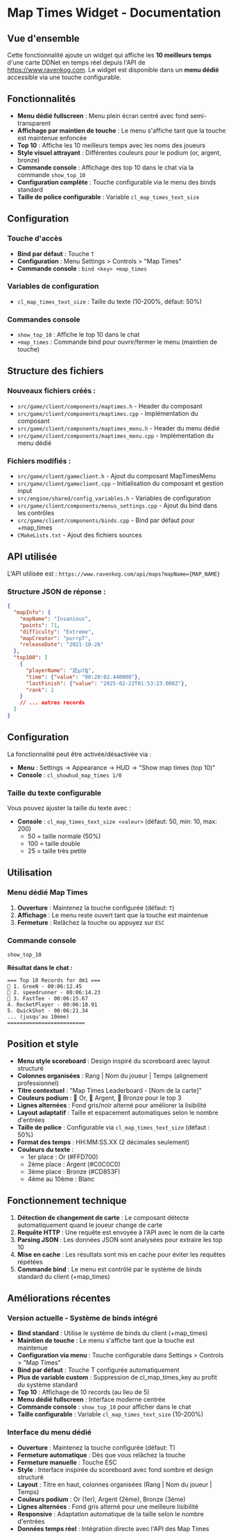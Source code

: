 # Map Times Widget - Documentation

## Vue d'ensemble

Cette fonctionnalité ajoute un widget qui affiche les **10 meilleurs temps** d'une carte DDNet en temps réel depuis l'API de https://www.ravenkog.com. Le widget est disponible dans un **menu dédié** accessible via une touche configurable.

## Fonctionnalités

- **Menu dédié fullscreen** : Menu plein écran centré avec fond semi-transparent
- **Affichage par maintien de touche** : Le menu s'affiche tant que la touche est maintenue enfoncée
- **Top 10** : Affiche les 10 meilleurs temps avec les noms des joueurs
- **Style visuel attrayant** : Différentes couleurs pour le podium (or, argent, bronze)
- **Commande console** : Affichage des top 10 dans le chat via la commande `show_top_10`
- **Configuration complète** : Touche configurable via le menu des binds standard
- **Taille de police configurable** : Variable `cl_map_times_text_size`

## Configuration

### Touche d'accès
- **Bind par défaut** : Touche `T`
- **Configuration** : Menu Settings > Controls > "Map Times"
- **Commande console** : `bind <key> +map_times`

### Variables de configuration
- `cl_map_times_text_size` : Taille du texte (10-200%, défaut: 50%)

### Commandes console
- `show_top_10` : Affiche le top 10 dans le chat
- `+map_times` : Commande bind pour ouvrir/fermer le menu (maintien de touche)

## Structure des fichiers

### Nouveaux fichiers créés :
- `src/game/client/components/maptimes.h` - Header du composant
- `src/game/client/components/maptimes.cpp` - Implémentation du composant
- `src/game/client/components/maptimes_menu.h` - Header du menu dédié
- `src/game/client/components/maptimes_menu.cpp` - Implémentation du menu dédié

### Fichiers modifiés :
- `src/game/client/gameclient.h` - Ajout du composant MapTimesMenu
- `src/game/client/gameclient.cpp` - Initialisation du composant et gestion input
- `src/engine/shared/config_variables.h` - Variables de configuration
- `src/game/client/components/menus_settings.cpp` - Ajout du bind dans les contrôles
- `src/game/client/components/binds.cpp` - Bind par défaut pour +map_times
- `CMakeLists.txt` - Ajout des fichiers sources

## API utilisée

L'API utilisée est : `https://www.ravenkog.com/api/maps?mapName={MAP_NAME}`

### Structure JSON de réponse :
```json
{
  "mapInfo": {
    "mapName": "Insanious",
    "points": 71,
    "difficulty": "Extreme",
    "mapCreator": "purrpT",
    "releaseDate": "2021-10-26"
  },
  "top100": [
    {
      "playerName": "定℘Ƭ͢Ʀ",
      "time": {"value": "00:20:02.440000"},
      "lastFinish": {"value": "2025-02-22T01:53:23.000Z"},
      "rank": 1
    }
    // ... autres records
  ]
}
```

## Configuration

La fonctionnalité peut être activée/désactivée via :
- **Menu** : Settings → Appearance → HUD → "Show map times (top 10)"
- **Console** : `cl_showhud_map_times 1/0`

### Taille du texte configurable

Vous pouvez ajuster la taille du texte avec :
- **Console** : `cl_map_times_text_size <valeur>` (défaut: 50, min: 10, max: 200)
  - 50 = taille normale (50%)
  - 100 = taille double
  - 25 = taille très petite

## Utilisation

### Menu dédié Map Times
1. **Ouverture** : Maintenez la touche configurée (défaut: `T`)
2. **Affichage** : Le menu reste ouvert tant que la touche est maintenue
3. **Fermeture** : Relâchez la touche ou appuyez sur `ESC`

### Commande console
```
show_top_10
```

**Résultat dans le chat :**
```
=== Top 10 Records for dm1 ===
🥇 1. GreeN - 00:06:12.45
🥈 2. speedrunner - 00:06:14.23  
🥉 3. FastTee - 00:06:15.67
4. RocketPlayer - 00:06:18.91
5. QuickShot - 00:06:21.34
... (jusqu'au 10ème)
=========================
```

## Position et style

- **Menu style scoreboard** : Design inspiré du scoreboard avec layout structuré
- **Colonnes organisées** : Rang | Nom du joueur | Temps (alignement professionnel)
- **Titre contextuel** : "Map Times Leaderboard - [Nom de la carte]"
- **Couleurs podium** : 🥇 Or, 🥈 Argent, 🥉 Bronze pour le top 3
- **Lignes alternées** : Fond gris/noir alterné pour améliorer la lisibilité
- **Layout adaptatif** : Taille et espacement automatiques selon le nombre d'entrées
- **Taille de police** : Configurable via `cl_map_times_text_size` (défaut : 50%)
- **Format des temps** : HH:MM:SS.XX (2 décimales seulement)
- **Couleurs du texte** :
  - 1er place : Or (#FFD700)
  - 2ème place : Argent (#C0C0C0)
  - 3ème place : Bronze (#CD853F)
  - 4ème au 10ème : Blanc

## Fonctionnement technique

1. **Détection de changement de carte** : Le composant détecte automatiquement quand le joueur change de carte
2. **Requête HTTP** : Une requête est envoyée à l'API avec le nom de la carte
3. **Parsing JSON** : Les données JSON sont analysées pour extraire les top 10
4. **Mise en cache** : Les résultats sont mis en cache pour éviter les requêtes répétées
5. **Commande bind** : Le menu est contrôlé par le système de binds standard du client (+map_times)

## Améliorations récentes

### Version actuelle - Système de binds intégré
- **Bind standard** : Utilise le système de binds du client (+map_times)
- **Maintien de touche** : Le menu s'affiche tant que la touche est maintenue
- **Configuration via menu** : Touche configurable dans Settings > Controls > "Map Times"
- **Bind par défaut** : Touche T configurée automatiquement
- **Plus de variable custom** : Suppression de cl_map_times_key au profit du système standard
- **Top 10** : Affichage de 10 records (au lieu de 5)
- **Menu dédié fullscreen** : Interface moderne centrée
- **Commande console** : `show_top_10` pour afficher dans le chat
- **Taille configurable** : Variable `cl_map_times_text_size` (10-200%)

### Interface du menu dédié
- **Ouverture** : Maintenez la touche configurée (défaut: T)
- **Fermeture automatique** : Dès que vous relâchez la touche
- **Fermeture manuelle** : Touche ESC
- **Style** : Interface inspirée du scoreboard avec fond sombre et design structuré
- **Layout** : Titre en haut, colonnes organisées (Rang | Nom du joueur | Temps)
- **Couleurs podium** : Or (1er), Argent (2ème), Bronze (3ème)
- **Lignes alternées** : Fond gris alterné pour une meilleure lisibilité
- **Responsive** : Adaptation automatique de la taille selon le nombre d'entrées
- **Données temps réel** : Intégration directe avec l'API des Map Times
